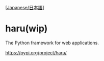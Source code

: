 [[Japanese/日本語](README.ja.md)]

# haru(wip)

The Python framework for web applications.

https://pypi.org/project/haru/
